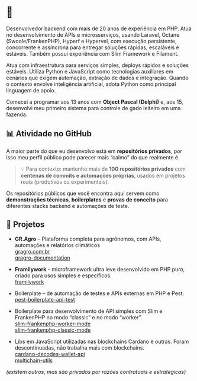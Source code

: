 # 👋 


Desenvolvedor backend com mais de 20 anos de experiência em PHP. Atua no desenvolvimento de APIs e microsserviços, usando Laravel, Octane (Swoole/FrankenPHP), Hyperf e Hypervel, com execução persistente, concorrente e assíncrona para entregar soluções rápidas, escaláveis e estáveis. Também possui experiência com Slim Framework e Filament.   

Atua com infraestrutura para serviços simples, deploys rápidos e soluções estáveis. Utiliza Python e JavaScript como tecnologias auxiliares em cenários que exigem automação, extração de dados e integração. Quando o contexto envolve inteligência artificial, adota Python como principal linguagem de apoio.

Comecei a programar aos 13 anos com **Object Pascal (Delphi)** e, aos 15, desenvolvi meu primeiro sistema para controle de gado leiteiro em uma fazenda.

## 📊 Atividade no GitHub

A maior parte do que eu desenvolvo está em **repositórios privados**, por isso meu perfil público pode parecer mais “calmo” do que realmente é.
> 💡 Para contexto: mantenho mais de **100 repositórios privados** com **centenas de commits e automações próprias**, usados em projetos reais (produtivos ou experimentais).

Os repositórios públicos que você encontra aqui servem como **demonstrações técnicas**, **boilerplates** e **provas de conceito** para diferentes stacks backend e automações de teste.

## 🚀 Projetos

- **GR.Agro** – Plataforma completa para agrônomos, com APIs, automações e relatórios climáticos  
[gragro.com.br](https://gragro.com.br)   
[gragro-documentation](https://github.com/gerciljunio/gragro-documentation)

- **Framilywork** - microframework ultra leve desenvolvido em PHP puro, criado para usos simples e específicos.   
[framilywork](https://github.com/gerciljunio/framilywork)

- Boilerplate –  de automação de testes e APIs externas em PHP e Pest.   
[pest-boilerplate-api-test](https://github.com/gerciljunio/pest-boilerplate-api-test)

- Boilerplate para desenvolvimento de API simples com Slim e FrankenPHP no modo “classic” e no modo “worker”.   
[slim-frankenphp-worker-mode](https://github.com/gerciljunio/slim-frankenphp-worker-mode)   
[slim-frankenphp-classic-mode](https://github.com/gerciljunio/slim-frankenphp-classic-mode)

- Libs em JavaScript utilizadas nas blockchains Cardano e outras. Foram descontinuadas, não trabalha mais com blockchains.   
[cardano-decodes-wallet-api](https://github.com/gerciljunio/cardano-decodes-wallet-api)   
[multichain-utils](https://github.com/gerciljunio/multichain-utils)

*(existem outros, mas são privados por razões contratuais e estratégicas)*
